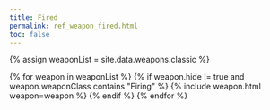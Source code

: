 ```yaml
---
title: Fired
permalink: ref_weapon_fired.html
toc: false
---
```


{% assign weaponList = site.data.weapons.classic %}

{% for weapon in weaponList %}
{% if weapon.hide != true and weapon.weaponClass contains "Firing" %}
{% include weapon.html weapon=weapon %}
{% endif %}
{% endfor %}
